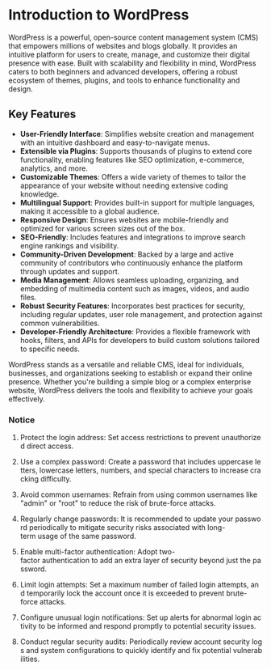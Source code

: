 # Introduction to WordPress

WordPress is a powerful, open-source content management system (CMS) that empowers millions of websites and blogs globally. It provides an intuitive platform for users to create, manage, and customize their digital presence with ease. Built with scalability and flexibility in mind, WordPress caters to both beginners and advanced developers, offering a robust ecosystem of themes, plugins, and tools to enhance functionality and design.

## Key Features

- **User-Friendly Interface**: Simplifies website creation and management with an intuitive dashboard and easy-to-navigate menus.
- **Extensible via Plugins**: Supports thousands of plugins to extend core functionality, enabling features like SEO optimization, e-commerce, analytics, and more.
- **Customizable Themes**: Offers a wide variety of themes to tailor the appearance of your website without needing extensive coding knowledge.
- **Multilingual Support**: Provides built-in support for multiple languages, making it accessible to a global audience.
- **Responsive Design**: Ensures websites are mobile-friendly and optimized for various screen sizes out of the box.
- **SEO-Friendly**: Includes features and integrations to improve search engine rankings and visibility.
- **Community-Driven Development**: Backed by a large and active community of contributors who continuously enhance the platform through updates and support.
- **Media Management**: Allows seamless uploading, organizing, and embedding of multimedia content such as images, videos, and audio files.
- **Robust Security Features**: Incorporates best practices for security, including regular updates, user role management, and protection against common vulnerabilities.
- **Developer-Friendly Architecture**: Provides a flexible framework with hooks, filters, and APIs for developers to build custom solutions tailored to specific needs.

WordPress stands as a versatile and reliable CMS, ideal for individuals, businesses, and organizations seeking to establish or expand their online presence. Whether you're building a simple blog or a complex enterprise website, WordPress delivers the tools and flexibility to achieve your goals effectively.

### Notice

1.  Protect the login address: Set access restrictions to prevent unauthorized direct access.
    
2.  Use a complex password: Create a password that includes uppercase letters, lowercase letters, numbers, and special characters to increase cracking difficulty.
    
3.  Avoid common usernames: Refrain from using common usernames like "admin" or "root" to reduce the risk of brute-force attacks.
    
4.  Regularly change passwords: It is recommended to update your password periodically to mitigate security risks associated with long-term usage of the same password.
    
5.  Enable multi-factor authentication: Adopt two-factor authentication to add an extra layer of security beyond just the password.
    
6.  Limit login attempts: Set a maximum number of failed login attempts, and temporarily lock the account once it is exceeded to prevent brute-force attacks.
    
7.  Configure unusual login notifications: Set up alerts for abnormal login activity to be informed and respond promptly to potential security issues.
    
8.  Conduct regular security audits: Periodically review account security logs and system configurations to quickly identify and fix potential vulnerabilities.
        